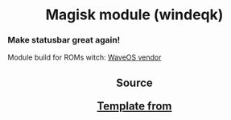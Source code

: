 

<h1 align="center">Magisk module (windeqk)</h1>

### Make statusbar great again!

Module build for ROMs witch: [WaveOS vendor](https://github.com/Wave-Project/vendor_xiaomi_surya)


<h2 align="center">Source</h2h1>

[**Template from**](https://help.github.com/en/github/creating-cloning-and-archiving-repositories/creating-a-repository-from-a-template)

